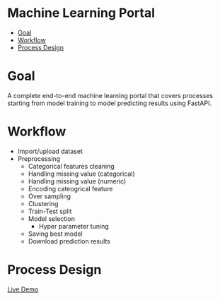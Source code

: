 # Machine Learning Portal

- [Goal](#Goal)
- [Workflow](#Workflow)
- [Process Design](#Process_Design)

# Goal
A complete end-to-end machine learning portal that covers processes starting from model training to model predicting results using FastAPI. 

# Workflow
- Import/upload dataset
- Preprocessing
  - Categorical features cleaning
  - Handling missing value (categorical)
  - Handling missing value (numeric)
  - Encoding cateogrical feature
  - Over sampling
  - Clustering
  - Train-Test split
  - Model selection
    - Hyper parameter tuning
  - Saving best model
  - Download prediction results
  
# Process Design


[Live Demo]('https://machine-learning-portal.herokuapp.com/')

